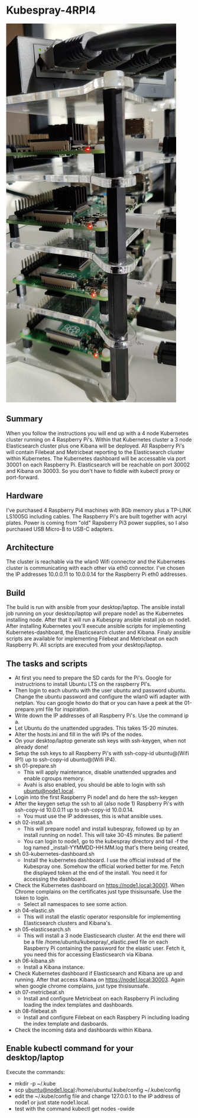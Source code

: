 # Kubespray-4RPI4
![alt text](https://github.com/bpcvdhelm/Kubespray-4RPI4/blob/main/Rpi4Cluster.jpeg?raw=true)
## Summary
When you follow the instructions you will end up with a 4 node Kubernetes cluster running on 4 Raspberry Pi's. Within that Kubernetes cluster a 3 node Elasticsearch cluster plus one Kibana will be deployed. All Raspberry Pi's will contain Filebeat and Metricbeat reporting to the Elasticsearch cluster within Kubernetes.
The Kubernetes dashboard will be accessable via port 30001 on each Raspberry Pi. Elasticsearch will be reachable on port 30002 and Kibana on 30003. So you don't have to fiddle with kubectl proxy or port-forward.

## Hardware
I've purchased 4 Raspberry Pi4 machines with 8Gb memory plus a TP-LINK LS1005G including cables. The Raspberry Pi's are built together with acryl plates. Power is coming from "old" Rapsberry Pi3 power supplies, so I also purchased USB Micro-B to USB-C adapters.

## Architecture
The cluster is reachable via the wlan0 Wifi connector and the Kubernetes cluster is communicating with each other via eth0 connector. I've chosen the IP addresses 10.0.0.11 to 10.0.0.14 for the Raspberry Pi eth0 addresses.

## Build
The build is run with ansible from your desktop/laptop. The ansible install job running on your desktop/laptop will prepare node1 as the Kubernetes installing node. After that it will run a Kubespray ansible install job on node1. After installing Kubernetes you'll execute ansible scripts for implementing Kubernetes-dashboard, the Elasticsearch cluster and Kibana. Finaly ansible scripts are available for implementing Filebeat and Metricbeat on each Raspberry Pi. All scripts are executed from your desktop/laptop.

## The tasks and scripts
- At first you need to prepare the SD cards for the Pi's. Google for instructrions to install Ubuntu LTS on the raspberry PI's. 
- Then login to each ubuntu with the user ubuntu and password ubuntu. Change the ubuntu password and configure the wlan0 wifi adapter with netplan. You can google howto do that or you can have a peek at the 01-prepare.yml file for inspiration.
- Write down the IP addresses of all Raspberry Pi's. Use the command ip a.
- Let Ubuntu do the unattended upgrades. This takes 15-20 minutes.
- Alter the hosts.ini and fill in the wifi IPs of the nodes.
- On your desktop/laptop generate ssh keys with ssh-keygen, when not already done!
- Setup the ssh keys to all Raspberry Pi's with ssh-copy-id ubuntu@(Wifi IP1) up to ssh-copy-id ubuntu@(Wifi IP4).
- sh 01-prepare.sh
  - This will apply maintenance, disable unattended upgrades and enable cgroups memory.
  - Avahi is also enabled, you should be able to login with ssh ubuntu@node1.local.
- Login into the first Raspberry Pi node1 and do here the ssh-keygen
- After the keygen setup the ssh to all (also node 1) Raspberry Pi's with ssh-copy-id 10.0.0.11 up to ssh-copy-id 10.0.0.14.
  - You must use the IP addresses, this is what ansible uses.
- sh 02-install.sh
  - This will prepare node1 and install kubespray, followed up by an install running on node1. This will take 30-45 minutes. Be patient!
  - You can login to node1, go to the kubespray directory and tail -f the log named _install-YYMMDD-HH:MM.log that's there being created,
- sh 03-kubernetes-dashboard.sh
  - Install the kubernetes dashboard. I use the official instead of the Kubespray one. Somehow the official worked better for me. Fetch the displayed token at the end of the install. You need it for accessing the dashboard.
- Check the Kubernetes dashboard on https://node1.local:30001. When Chrome complains on the certificates just type thisisunsafe. Use the token to login.
  - Select all namespaces to see some action.
- sh 04-elastic.sh
  - This will install the elastic operator responsible for implementing Elasticsearch clusters and Kibana's.
- sh 05-elasticsearch.sh
  - This will install a 3 node Elasticsearch cluster. At the end there will be a file /home/ubuntu/kubespray/_elastic.pwd file on each Raspberry Pi containing the password for the elastic user. Fetch it, you need this for accessing Elasticsearch via Kibana.
- sh 06-kibana.sh
  - Install a Kibana instance.
- Check Kubernetes dashboard if Elasticsearch and Kibana are up and running. After that access Kibana on https://node1.local:30003. Again when google chrome complains, just type thisisunsafe.
- sh 07-metricbeat.sh
  - Install and configure Metricbeat on each Raspberry Pi including loading the index templates and dashboards.
- sh 08-filebeat.sh
  - Install and configure Filebeat on each Raspbery Pi including loading the index template and dasboards.
- Check the incoming data and dashboards within Kibana.

## Enable kubectl command for your desktop/laptop
Execute the commands:
- mkdir -p ~/.kube
- scp ubuntu@node1.local:/home/ubuntu/.kube/config ~/.kube/config
- edit the ~/.kube/config file and change 127.0.0.1 to the IP address of node1 or just state node1.local.
- test with the command kubectl get nodes -owide

